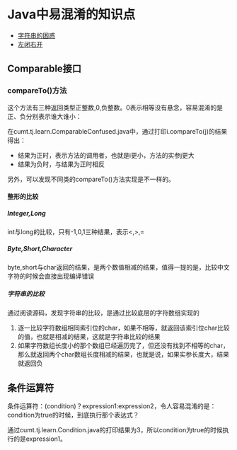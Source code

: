 # Java中易混淆的知识点

- [字符串的困惑](./src/main/cumt/tj/learn/string)
- [左闭右开](./src/main/cumt/tj/learn/OpenOrClosedInterval.java)

## Comparable接口

### compareTo()方法

这个方法有三种返回类型正整数,0,负整数。0表示相等没有悬念，容易混淆的是正、负分别表示谁大谁小：

在cumt.tj.learn.ComparableConfused.java中，通过打印i.compareTo(j)的结果得出：

- 结果为正时，表示方法的调用者，也就是i更小，方法的实参j更大
- 结果为负时，与结果为正时相反

另外，可以发现不同类的compareTo()方法实现是不一样的。

#### 整形的比较

##### Integer,Long

int与long的比较，只有-1,0,1三种结果，表示<,>,=

##### Byte,Short,Character

byte,short与char返回的结果，是两个数值相减的结果，值得一提的是，比较中文字符的时候会直接出现编译错误

##### 字符串的比较

通过阅读源码，发现字符串的比较，是通过比较底层的字符数组实现的

1. 逐一比较字符数组相同索引位的char，如果不相等，就返回该索引位char比较的值，也就是相减的结果，这就是字符串比较的结果
2. 如果字符数组长度小的那个数组已经遍历完了，但还没有找到不相等的char，那么就返回两个char数组长度相减的结果，也就是说，如果实参长度大，结果就返回负

## 条件运算符

条件运算符：(condition)？expression1:expression2，令人容易混淆的是：condition为true的时候，到底执行那个表达式？

通过cumt.tj.learn.Condition.java的打印结果为3，所以condition为true的时候执行的是expression1。
